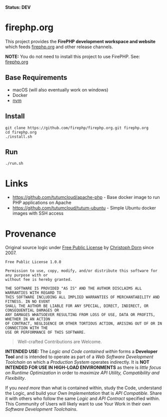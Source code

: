 **Status: DEV**

firephp.org
===========

This project provides the **FirePHP development workspace and website** which feeds
[firephp.org](http://firephp.org) and other release channels.

**NOTE:** You do not need to install this project to use FirePHP. See: [firephp.org](http://firephp.org/)


Base Requirements
-----------------

  * macOS (will also eventually work on windows)
  * Docker
  * [nvm](https://github.com/creationix/nvm)

Install
-------

    git clone https://github.com/firephp/firephp.org.git firephp.org
    cd firephp.org
    ./install.sh

Run
---

    ./run.sh

Links
=====

  * https://github.com/tutumcloud/apache-php - Base docker image to run PHP applications on Apache
  * https://github.com/tutumcloud/tutum-ubuntu - Simple Ubuntu docker images with SSH access

Provenance
==========

Original source logic under [Free Public License](https://opensource.org/licenses/FPL-1.0.0) by [Christoph Dorn](http://christophdorn.com) since 2007.

```
Free Public License 1.0.0

Permission to use, copy, modify, and/or distribute this software for any purpose with or 
without fee is hereby granted.

THE SOFTWARE IS PROVIDED "AS IS" AND THE AUTHOR DISCLAIMS ALL WARRANTIES WITH REGARD TO 
THIS SOFTWARE INCLUDING ALL IMPLIED WARRANTIES OF MERCHANTABILITY AND FITNESS. IN NO EVENT 
SHALL THE AUTHOR BE LIABLE FOR ANY SPECIAL, DIRECT, INDIRECT, OR CONSEQUENTIAL DAMAGES OR 
ANY DAMAGES WHATSOEVER RESULTING FROM LOSS OF USE, DATA OR PROFITS, WHETHER IN AN ACTION 
OF CONTRACT, NEGLIGENCE OR OTHER TORTIOUS ACTION, ARISING OUT OF OR IN CONNECTION WITH THE 
USE OR PERFORMANCE OF THIS SOFTWARE.
```

> Well-crafted Contributions are Welcome.

**INTENDED USE:** The *Logic and Code contained within* forms a **Developer Tool** and is intended to operate as part of a *Web Software Development Toolchain* on which a *Production System* operates indirectly. It is **NOT INTENDED FOR USE IN HIGH-LOAD ENVIRONMENTS** as there is *little focus on Runtime Optimization* in order to *maximize API Utility, Compatibility and Flexibility*.

If you *need more* than what is contained within, study the Code, understand the Logic, and build your *Own Implementation* that is *API Compatible*. Share it with others who follow the same *Logic* and *API Contract* specified within. This Community of Users will likely want to use Your Work in their own *Software Development Toolchains*.
